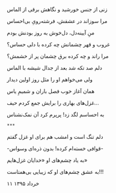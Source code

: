 <!-- 
.. title: زنی از جنس خورشید
.. slug: zani-az-jense-khorshid
.. date: 2016-05-31 17:46:19 UTC
.. tags: غزل
.. category: 
.. link: 
.. description: 
.. type: text
-->

زنی از جنس خورشید و نگاهش برقی از الماس

مرا سوزاند در عشقش، فرشته‌رویِ بی‌احساس

منِ آیینه‌دل، دل‌خوش به روز بودنش بودم

غروب و قهر چشمانش چه کرده با دلی حساس؟

مرا راند و چه کرده برق چشمان پر از خشمش؟

دلم صد تکه شد بعد از جدال شیشه با الماس

ولی می‌خواهم او را مثل روز اولین دیدار

همان آغاز خوب فصل باران و شمیمِ یاس

غزل‌های بهاری را برایش جمع کردم حیف...

به احساسم لگد زد! پرپرم کرد آن نمک‌نشناس

`***`

دلم تنگ است و امشب هم برای او غزل گفتم

-قوافی خسته‌ام کرده! بدون ذره‌ای وسواس-

به یاد چشم‌های او «خدایان غزل‌هایم»

به عشق چشم‌های او که زیبایی بی‌همتاست!!!

۱۱ خرداد ۱۳۹۵
